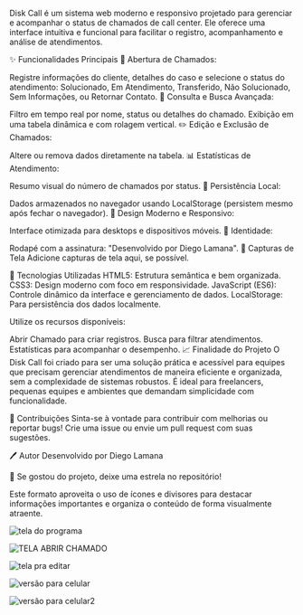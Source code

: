 Disk Call é um sistema web moderno e responsivo projetado para gerenciar e acompanhar o status de chamados de call center. Ele oferece uma interface intuitiva e funcional para facilitar o registro, acompanhamento e análise de atendimentos.

✨ Funcionalidades Principais
📂 Abertura de Chamados:

Registre informações do cliente, detalhes do caso e selecione o status do atendimento:
Solucionado, Em Atendimento, Transferido, Não Solucionado, Sem Informações, ou Retornar Contato.
🔎 Consulta e Busca Avançada:

Filtro em tempo real por nome, status ou detalhes do chamado.
Exibição em uma tabela dinâmica e com rolagem vertical.
✏️ Edição e Exclusão de Chamados:

Altere ou remova dados diretamente na tabela.
📊 Estatísticas de Atendimento:

Resumo visual do número de chamados por status.
💾 Persistência Local:

Dados armazenados no navegador usando LocalStorage (persistem mesmo após fechar o navegador).
🎨 Design Moderno e Responsivo:

Interface otimizada para desktops e dispositivos móveis.
📜 Identidade:

Rodapé com a assinatura: "Desenvolvido por Diego Lamana".
📸 Capturas de Tela
Adicione capturas de tela aqui, se possível.

🚀 Tecnologias Utilizadas
HTML5: Estrutura semântica e bem organizada.
CSS3: Design moderno com foco em responsividade.
JavaScript (ES6): Controle dinâmico da interface e gerenciamento de dados.
LocalStorage: Para persistência dos dados localmente.

Utilize os recursos disponíveis:

Abrir Chamado para criar registros.
Busca para filtrar atendimentos.
Estatísticas para acompanhar o desempenho.
📈 Finalidade do Projeto
O Disk Call foi criado para ser uma solução prática e acessível para equipes que precisam gerenciar atendimentos de maneira eficiente e organizada, sem a complexidade de sistemas robustos. É ideal para freelancers, pequenas equipes e ambientes que demandam simplicidade com funcionalidade.

🤝 Contribuições
Sinta-se à vontade para contribuir com melhorias ou reportar bugs!
Crie uma issue ou envie um pull request com suas sugestões.

🖊️ Autor
Desenvolvido por Diego Lamana

🌟 Se gostou do projeto, deixe uma estrela no repositório!

Este formato aproveita o uso de ícones e divisores para destacar informações importantes e organiza o conteúdo de forma visualmente atraente.


![tela do programa](https://github.com/user-attachments/assets/7628cfc8-d19b-4132-9174-a26c9a27a889)


![TELA ABRIR CHAMADO](https://github.com/user-attachments/assets/00b10b89-5d70-4545-9176-758fbdd85fe1)


![tela pra editar](https://github.com/user-attachments/assets/e79beea9-c2c1-4503-b077-1e975a9dedbe)

![versão para celular](https://github.com/user-attachments/assets/5901ad25-570a-4cab-aa78-9646bc770238)

![versão para celular2](https://github.com/user-attachments/assets/151e589c-e070-4843-8dc5-6c44b4ba72e9)





